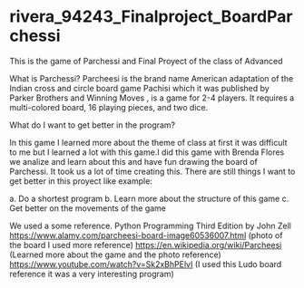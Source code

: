 # rivera_94243_Finalproject_BoardParchessi
This is the game of Parchessi and Final Proyect of the class of Advanced

What is Parchessi?
Parcheesi is the brand name American adaptation of the Indian cross and circle board game Pachisi which it was published by Parker Brothers and Winning Moves , is a game for 2-4 players. It requires a multi-colored board, 16 playing pieces, and two dice.

What do I want to get better in the program?

In this game I learned more about the theme of class at first it was difficult to me but I learned a lot with this game.I did this game with Brenda Flores we analize and learn about this and have fun drawing the board of Parchessi. It took us a lot of time creating this. There are still things I want to get better in this proyect like example:

a. Do a shortest program 
b. Learn more about the structure of this game
c. Get better on the movements of the game

We used a some reference.
Python Programming Third Edition by John Zell
https://www.alamy.com/parcheesi-board-image60536007.html (photo of the board I used more reference)
https://en.wikipedia.org/wiki/Parcheesi  (Learned more about the game and the photo reference)
https://www.youtube.com/watch?v=Sk2xBhPElvI (I used this Ludo board reference it was a very interesting program)
